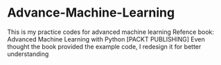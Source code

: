 # Advance-Machine-Learning

This is my practice codes for advanced machine learning 
Refence book: Advanced Machine Learning with Python [PACKT PUBLISHING]
Even thought the book provided the example code, I redesign it for better understanding
